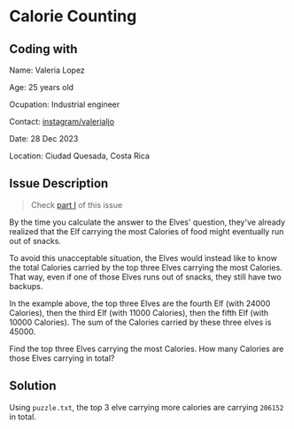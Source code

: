 # Calorie Counting

## Coding with

Name: Valeria Lopez

Age: 25 years old

Ocupation: Industrial engineer

Contact: [instagram/valerialjo](https://www.instagram.com/valerialjo/)

Date: 28 Dec 2023

Location: Ciudad Quesada, Costa Rica

## Issue Description

> Check [part I](../oscarLopez//readme.md) of this issue

By the time you calculate the answer to the Elves' question, they've already realized that the Elf carrying the most Calories of food might eventually run out of snacks.

To avoid this unacceptable situation, the Elves would instead like to know the total Calories carried by the top three Elves carrying the most Calories. That way, even if one of those Elves runs out of snacks, they still have two backups.

In the example above, the top three Elves are the fourth Elf (with 24000 Calories), then the third Elf (with 11000 Calories), then the fifth Elf (with 10000 Calories). The sum of the Calories carried by these three elves is 45000.

Find the top three Elves carrying the most Calories. How many Calories are those Elves carrying in total?

## Solution

Using `puzzle.txt`, the top 3 elve carrying more calories are carrying `206152` in total.
